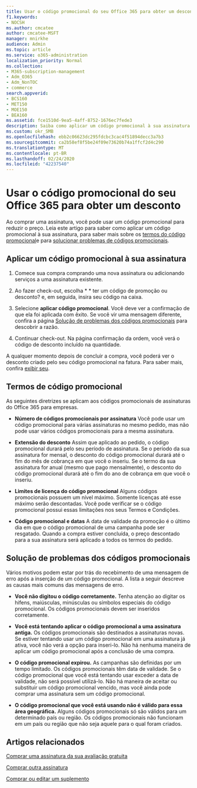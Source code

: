 ```yaml
---
title: Usar o código promocional do seu Office 365 para obter um desconto
f1.keywords:
- NOCSH
ms.author: cmcatee
author: cmcatee-MSFT
manager: mnirkhe
audience: Admin
ms.topic: article
ms.service: o365-administration
localization_priority: Normal
ms.collection:
- M365-subscription-management
- Adm_O365
- Adm_NonTOC
- commerce
search.appverid:
- BCS160
- MET150
- MOE150
- BEA160
ms.assetid: fce1510d-9ea5-4aff-8752-1676ec7fede3
description: Saiba como aplicar um código promocional à sua assinatura do Office 365 para reduzir o preço e como solucionar problemas de código promocional em caso de erro.
ms.custom: okr_SMB
ms.openlocfilehash: ebb2c06623dc295fdcbc3cac4f51894decc3a7b3
ms.sourcegitcommit: ca2b58ef8f5be24f09e73620b74a1ffcf2d4c290
ms.translationtype: MT
ms.contentlocale: pt-BR
ms.lasthandoff: 02/24/2020
ms.locfileid: "42237540"
---
```

# <a name="use-your-office-365-promo-code-to-reduce-price"></a>Usar o código promocional do seu Office 365 para obter um desconto

Ao comprar uma assinatura, você pode usar um código promocional para reduzir o preço. Leia este artigo para saber como aplicar um código promocional à sua assinatura, para saber mais sobre os [termos do código promocional](#promo-code-terms)e para [solucionar problemas de códigos promocionais](#troubleshooting-promo-codes).
  
## <a name="apply-a-promo-code-to-your-subscription"></a>Aplicar um código promocional à sua assinatura

1. Comece sua compra comprando uma nova assinatura ou adicionando serviços a uma assinatura existente.
    
2. Ao fazer check-out, escolha * * ter um código de promoção ou desconto? e, em seguida, insira seu código na caixa. 
  
3. Selecione **aplicar código promocional**. Você deve ver a confirmação de que ela foi aplicada com êxito. Se você vir uma mensagem diferente, confira a página [Solução de problemas dos códigos promocionais](#troubleshooting-promo-codes) para descobrir a razão. 
    
4. Continuar check-out. Na página confirmação da ordem, você verá o código de desconto incluído na quantidade. 
    
A qualquer momento depois de concluir a compra, você poderá ver o desconto criado pelo seu código promocional na fatura. Para saber mais, confira [exibir seu](billing-and-payments/view-your-bill-or-invoice.md).
  
## <a name="promo-code-terms"></a>Termos de código promocional

As seguintes diretrizes se aplicam aos códigos promocionais de assinaturas do Office 365 para empresas.
  
- **Número de códigos promocionais por assinatura** Você pode usar um código promocional para várias assinaturas no mesmo pedido, mas não pode usar vários códigos promocionais para a mesma assinatura. 
    
- **Extensão do desconto** Assim que aplicado ao pedido, o código promocional durará pelo seu período de assinatura. Se o período da sua assinatura for mensal, o desconto do código promocional durará até o fim do mês de cobrança em que você o inseriu. Se o termo da sua assinatura for anual (mesmo que pago mensalmente), o desconto do código promocional durará até o fim do ano de cobrança em que você o inseriu. 
    
- **Limites de licença do código promocional** Alguns códigos promocionais possuem um nível máximo. Somente licenças até esse máximo serão descontadas. Você pode verificar se o código promocional possui essas limitações nos seus Termos e Condições. 
    
- **Código promocional e datas** A data de validade da promoção é o último dia em que o código promocional de uma campanha pode ser resgatado. Quando a compra estiver concluída, o preço descontado para a sua assinatura será aplicado a todos os termos do pedido. 
    
## <a name="troubleshooting-promo-codes"></a>Solução de problemas dos códigos promocionais

Vários motivos podem estar por trás do recebimento de uma mensagem de erro após a inserção de um código promocional. A lista a seguir descreve as causas mais comuns das mensagens de erro.
  
- **Você não digitou o código corretamente.** Tenha atenção ao digitar os hifens, maiúsculas, minúsculas ou símbolos especiais do código promocional. Os códigos promocionais devem ser inseridos corretamente.
  
- **Você está tentando aplicar o código promocional a uma assinatura antiga.** Os códigos promocionais são destinados a assinaturas novas. Se estiver tentando usar um código promocional em uma assinatura já ativa, você não verá a opção para inseri-lo. Não há nenhuma maneira de aplicar um código promocional após a conclusão de uma compra.
  
- **O código promocional expirou.** As campanhas são definidas por um tempo limitado. Os códigos promocionais têm data de validade. Se o código promocional que você está tentando usar exceder a data de validade, não será possível utilizá-lo. Não há maneira de aceitar ou substituir um código promocional vencido, mas você ainda pode comprar uma assinatura sem um código promocional.
  
- **O código promocional que você está usando não é válido para essa área geográfica.** Alguns códigos promocionais só são válidos para um determinado país ou região. Os códigos promocionais não funcionam em um país ou região que não seja aquele para o qual foram criados.
  
## <a name="related-articles"></a>Artigos relacionados

[Comprar uma assinatura da sua avaliação gratuita](buy-a-subscription-from-your-free-trial.md)
  
[Comprar outra assinatura](buy-another-subscription.md)
  
[Comprar ou editar um suplemento](buy-or-edit-an-add-on.md)